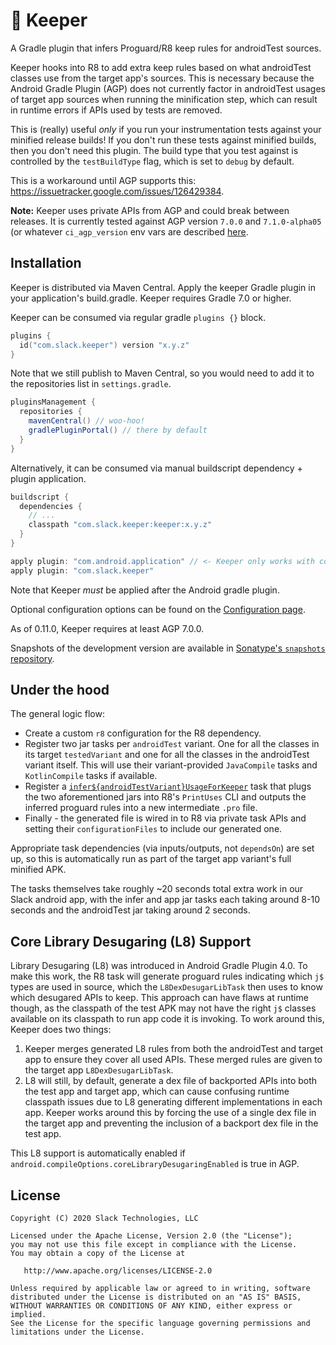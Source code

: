 🥅 Keeper
========

A Gradle plugin that infers Proguard/R8 keep rules for androidTest sources.

Keeper hooks into R8 to add extra keep rules based on what androidTest classes use from the
target app's sources. This is necessary because the Android Gradle Plugin (AGP) does not currently
factor in androidTest usages of target app sources when running the minification step, which can
result in runtime errors if APIs used by tests are removed.

This is (really) useful _only_ if you run your instrumentation tests against your minified release
builds! If you don't run these tests against minified builds, then you don't need this plugin. The
build type that you test against is controlled by the `testBuildType` flag,  which is set to
`debug` by default.

This is a workaround until AGP supports this: https://issuetracker.google.com/issues/126429384.

**Note:** Keeper uses private APIs from AGP and could break between releases. It is currently
tested against AGP version `7.0.0` and `7.1.0-alpha05` (or whatever `ci_agp_version` env
vars are described [here](https://github.com/slackhq/keeper/blob/main/.github/workflows/ci.yml).

## Installation

Keeper is distributed via Maven Central. Apply the keeper Gradle plugin in your application's
build.gradle. Keeper requires Gradle 7.0 or higher.

Keeper can be consumed via regular gradle `plugins {}` block.

```kotlin
plugins {
  id("com.slack.keeper") version "x.y.z"
}
```

Note that we still publish to Maven Central, so you would need to add it to the repositories list
in `settings.gradle`.

```gradle
pluginsManagement {
  repositories {
    mavenCentral() // woo-hoo!
    gradlePluginPortal() // there by default
  }
}
```

Alternatively, it can be consumed via manual buildscript dependency + plugin application.

```groovy
buildscript {
  dependencies {
    // ...
    classpath "com.slack.keeper:keeper:x.y.z"
  }
}

apply plugin: "com.android.application" // <- Keeper only works with com.android.application!
apply plugin: "com.slack.keeper"
```

Note that Keeper _must_ be applied after the Android gradle plugin.

Optional configuration options can be found on the [Configuration page](configuration.md).

As of 0.11.0, Keeper requires at least AGP 7.0.0.

Snapshots of the development version are available in [Sonatype's `snapshots` repository][snapshots].

## Under the hood

The general logic flow:

* Create a custom `r8` configuration for the R8 dependency.
* Register two jar tasks per `androidTest` variant. One for all the classes in its target `testedVariant`
  and one for all the classes in the androidTest variant itself. This will use their variant-provided
  `JavaCompile` tasks and `KotlinCompile` tasks if available.
* Register a [`infer${androidTestVariant}UsageForKeeper`](https://github.com/slackhq/keeper/blob/main/keeper-gradle-plugin/src/main/kotlin/com/slack/keeper/InferAndroidTestKeepRules.kt)
  task that plugs the two aforementioned jars into R8's `PrintUses` CLI and outputs the inferred
  proguard rules into a new intermediate `.pro` file.
* Finally - the generated file is wired in to R8 via private task APIs and setting their
  `configurationFiles` to include our generated one.

Appropriate task dependencies (via inputs/outputs, not `dependsOn`) are set up, so this is
automatically run as part of the target app variant's full minified APK.

The tasks themselves take roughly ~20 seconds total extra work in our Slack android app, with the
infer and app jar tasks each taking around 8-10 seconds and the androidTest jar taking around 2 seconds.

## Core Library Desugaring (L8) Support

Library Desugaring (L8) was introduced in Android Gradle Plugin 4.0. To make this work, the R8 task
will generate proguard rules indicating which `j$` types are used in source, which the `L8DexDesugarLibTask`
then uses to know which desugared APIs to keep. This approach can have flaws at runtime though, as the
classpath of the test APK may not have the right `j$` classes available on its classpath to run app
code it is invoking. To work around this, Keeper does two things:

1. Keeper merges generated L8 rules from both the androidTest and target app to ensure they cover all
used APIs. These merged rules are given to the target app `L8DexDesugarLibTask`.
2. L8 will still, by default, generate a dex file of backported APIs into both the test app and target
app, which can cause confusing runtime classpath issues due to L8 generating different implementations
in each app. Keeper works around this by forcing the use of a single dex file in the target app and
preventing the inclusion of a backport dex file in the test app.

This L8 support is automatically enabled if `android.compileOptions.coreLibraryDesugaringEnabled` is
true in AGP.

License
-------

    Copyright (C) 2020 Slack Technologies, LLC

    Licensed under the Apache License, Version 2.0 (the "License");
    you may not use this file except in compliance with the License.
    You may obtain a copy of the License at

       http://www.apache.org/licenses/LICENSE-2.0

    Unless required by applicable law or agreed to in writing, software
    distributed under the License is distributed on an "AS IS" BASIS,
    WITHOUT WARRANTIES OR CONDITIONS OF ANY KIND, either express or implied.
    See the License for the specific language governing permissions and
    limitations under the License.

 [snapshots]: https://oss.sonatype.org/content/repositories/snapshots/
